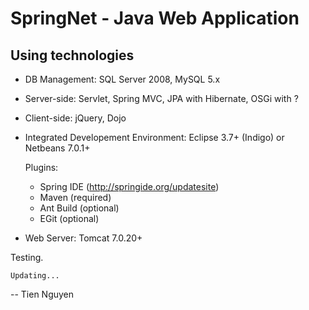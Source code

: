 SpringNet - Java Web Application
========================================


Using technologies
------------------

* DB Management: SQL Server 2008, MySQL 5.x

* Server-side: Servlet, Spring MVC, JPA with Hibernate, OSGi with ?

* Client-side: jQuery, Dojo

* Integrated Developement Environment: Eclipse 3.7+ (Indigo) or Netbeans 7.0.1+

    Plugins:

  * Spring IDE (http://springide.org/updatesite)
  * Maven (required)
  * Ant Build (optional)
  * EGit (optional)

* Web Server: Tomcat 7.0.20+

Testing.

    Updating...


--
Tien Nguyen
